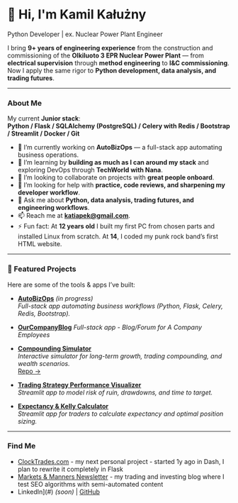 # 👋 Hi, I'm Kamil Kałużny  

Python Developer | ex. Nuclear Power Plant Engineer  

I bring **9+ years of engineering experience** from the construction and commissioning of the **Olkiluoto 3 EPR Nuclear Power Plant** — from **electrical supervision** through **method engineering** to **I&C commissioning**.  
Now I apply the same rigor to **Python development, data analysis, and trading futures**.  

---

### About Me

My current **Junior stack**:  
**Python / Flask / SQLAlchemy (PostgreSQL) / Celery with Redis / Bootstrap / Streamlit / Docker / Git**  

- 🔭 I’m currently working on **AutoBizOps** — a full-stack app automating business operations.  
- 🌱 I’m learning by **building as much as I can around my stack** and exploring DevOps through **TechWorld with Nana**.  
- 👯 I’m looking to collaborate on projects with **great people onboard**.  
- 🤔 I’m looking for help with **practice, code reviews, and sharpening my developer workflow**.  
- 💬 Ask me about **Python, data analysis, trading futures, and engineering workflows**.  
- 📫 Reach me at **katiapek@gmail.com**.  
- ⚡ Fun fact: At **12 years old** I built my first PC from chosen parts and installed Linux from scratch. At **14**, I coded my punk rock band’s first HTML website.  

---

### 🚀 Featured Projects  

Here are some of the tools & apps I’ve built:  
- **[AutoBizOps](https://github.com/katiapek/AutoBizOps-demo)** *(in progress)*  
  _Full-stack app automating business workflows (Python, Flask, Celery, Redis, Bootstrap)._

- **[OurCompanyBlog](https://github.com/katiapek/CompanyBlog)**
  _Full-stack app - Blog/Forum for A Company Employees_

- **[Compounding Simulator](https://compounding-simulator.clocktrades.com/)**  
  _Interactive simulator for long-term growth, trading compounding, and wealth scenarios._  
  [Repo →](https://github.com/katiapek/compounding-simulator)

- **[Trading Strategy Performance Visualizer](https://performance-visualizer.clocktrades.com/)**  
  _Streamlit app to model risk of ruin, drawdowns, and time to target._  

- **[Expectancy & Kelly Calculator](https://expectancy-and-kelly-calculator.clocktrades.com/)**  
  _Streamlit app for traders to calculate expectancy and optimal position sizing._  



---

### Find Me
- [ClockTrades.com](https://clocktrades.com) - my next personal project - started 1y ago in Dash, I plan to rewrite it completely in Flask  
- [Markets & Manners Newsletter](https://marketsmanners.com) - my trading and investing blog where I test SEO algorithms with semi-automated content
- LinkedIn](#) *(soon)* | [GitHub](https://github.com/katiapek)  

